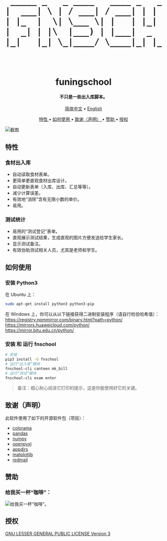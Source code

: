 

<h1 align="center">
  <br>
  <pre>
 _____ _   _ ____   ____ _   _  ___   ___  _     
|  ___| \ | / ___| / ___| | | |/ _ \ / _ \| |    
| |_  |  \| \___ \| |   | |_| | | | | | | | |    
|  _| | |\  |___) | |___|  _  | |_| | |_| | |___ 
|_|   |_| \_|____/ \____|_| |_|\___/ \___/|_____|

</pre>
  <br>
  funingschool
  <br>
</h1>

<h4 align="center">
    不只是一些出入库脚本。
</h4>

<p align="center">
    <a href="https://gitee.com/larryw3i/funingschool/blob/master/Documentation/README/zh_CN.md">简体中文</a> •
    <a href="https://github.com/larryw3i/funingschool/blob/master/README.md">English</a>
</p>

<p align="center">
    <a href="#key-features">
        特性
    </a>
    •
    <a href="#how-to-use">
        如何使用
    </a>
    •
    <a href="#credits">
        致谢（声明）
    </a>
    •
    <a href="#support">
        赞助
    </a>
    •
    <a href="#license">
        授权
    </a>
</p>

![截图](https://gitee.com/larryw3i/funingschool/raw/master/Documentation/images/9432e132-f8cd-11ee-8ee6-f37309efa64b.png)

<h2 id="key-features">
    特性
</h2>

<h3>
    食材出入库
</h3>

* 自动读取食材表单。
* 更简单更直观食材出库设计。
* 自动更新表单（入库、出库、汇总等等）。
* 减少计算误差。
* 有效地“消除”含有无限小数的单价。
* 易用。

<h3>
    测试统计
</h3>

* 易用的“测试登记”表单。
* 直观展示测试结果，生成直观的图片方便发送给学生家长。
* 显示测试备注。
* 有效协助测试相关人员，尤其是老师和学生。

<h2 id="how-to-use">
    如何使用
</h2>

<h3>
    安装 Python3
</h3>
<p>
    在 Ubuntu 上：

```bash
sudo apt-get install python3 python3-pip
```  
在 Windows 上，你可以从以下链接获得二进制安装程序（请自行检验哈希值）：  
https://registry.npmmirror.com/binary.html?path=python/  
https://mirrors.huaweicloud.com/python/  
https://mirror.bjtu.edu.cn/python/  
</p>

<h3>
    安装 和 运行 fnschool 
</h3>

```bash
# 安装
pip3 install -U fnschool
# 运行“出入库”模块
fnschool-cli canteen mk_bill
# 运行“测试”模块
fnschool-cli exam enter
```

>备注：细心耐心阅读它打印的提示，这是你能使用好它的关键。

<h2 id="credits">
    致谢（声明）
</h2>
<p>
    此软件使用了如下的开源软件包（项目）：
    <ul>
        <li><a href="https://github.com/tartley/colorama">colorama</a></li>
        <li><a href="https://pandas.pydata.org/">pandas</a></li>
        <li><a href="https://numpy.org/">numpy</a></li>
        <li><a href="https://openpyxl.readthedocs.io/">openpyxl</a></li>
        <li><a href="http://github.com/ActiveState/appdirs">appdirs</a></li>
        <li><a href="https://matplotlib.org/">matplotlib</a></li>
        <li><a href="https://github.com/Miksus/red-mail">redmail</a></li>
    </ul>
</p>

<h2 id="support">
    赞助
</h2>
<h3>
    给我买一杯“咖啡”：
</h3>  

![给我买一杯“咖啡”。](https://gitee.com/larryw3i/funingschool/raw/master/Documentation/images/9237879a-f8d5-11ee-8411-23057db0a773.jpeg)

<h2 id="license">
    授权
</h2>

<a href="https://gitee.com/larryw3i/funingschool/blob/master/LICENSE">
    GNU LESSER GENERAL PUBLIC LICENSE Version 3
</a>
